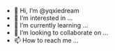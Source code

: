 - 👋 Hi, I’m @yqxiedream
- 👀 I’m interested in ...
- 🌱 I’m currently learning ...
- 💞️ I’m looking to collaborate on ...
- 📫 How to reach me ...

<!---
yqxiedream/yqxiedream is a ✨ special ✨ repository because its `README.md` (this file) appears on your GitHub profile.
You can click the Preview link to take a look at your changes.
--->
